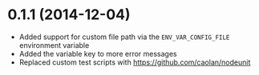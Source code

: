 # 0.1.1 (2014-12-04)

* Added support for custom file path via the `ENV_VAR_CONFIG_FILE` environment variable
* Added the variable key to more error messages
* Replaced custom test scripts with https://github.com/caolan/nodeunit

